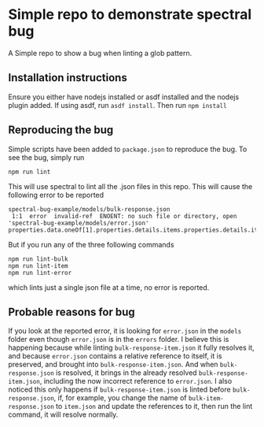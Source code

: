 # Simple repo to demonstrate spectral bug
A Simple repo to show a bug when linting a glob pattern. 

## Installation instructions
Ensure you either have nodejs installed or asdf installed and the nodejs plugin added. If using asdf, run `asdf install`. Then run `npm install`

## Reproducing the bug
Simple scripts have been added to `package.json` to reproduce the bug. To see the bug, simply run
```
npm run lint
```
This will use spectral to lint all the .json files in this repo. This will cause the following error to be reported
```
spectral-bug-example/models/bulk-response.json
 1:1  error  invalid-ref  ENOENT: no such file or directory, open 'spectral-bug-example/models/error.json' properties.data.oneOf[1].properties.details.items.properties.details.items.properties.details.items.properties.details.items.$ref
```
But if you run any of the three following commands
```
npm run lint-bulk
npm run lint-item
npm run lint-error
```
which lints just a single json file at a time, no error is reported.

## Probable reasons for bug
If you look at the reported error, it is looking for `error.json` in the `models` folder even though `error.json` is in the `errors` folder. I believe this is happening because while linting `bulk-response-item.json` it fully resolves it, and because `error.json` contains a relative reference to itself, it is preserved, and brought into `bulk-response-item.json`. And when `bulk-response.json` is resolved, it brings in the already resolved `bulk-response-item.json`, including the now incorrect reference to `error.json`. I also noticed this only happens if `bulk-response-item.json` is linted before `bulk-response.json`, if, for example, you change the name of `bulk-item-response.json` to `item.json` and update the references to it, then run the lint command, it will resolve normally. 